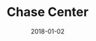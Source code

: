 ---
layout: site
title: "Chase Center"
date: 2018-01-02
categories: [finance]
version: 2.3.1
major: 2
minor: 3
patch: 1
slug: chase-center
link: http://www.chasecenter.com/
permalink: /sites/:slug
---